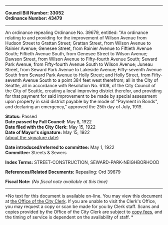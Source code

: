 * * * * *  
  
**Council Bill Number: [](#h0)[](#h2)33052**   
**Ordinance Number: 43479**  
  
* * * * *  
  
An ordinance repealing Ordinance No. 39679, entitled: "An ordinance relating to and providing for the improvement of Wilson Avenue from Hudson Street to Grattan Street; Grattan Street, from Wilson Avenue to Rainier Avenue; Genesee Street, from Rainier Avenue to Fiftieth Avenue South; Fiftieth Avenue South, from Genesee Street to Wilson Avenue; Dawson Street, from Wilson Avenue to Fifty-fourth Avenue South; Seward Park Avenue, from Fifty-fourth Avenue South to Wilson Avenue; Juneau Street, from Seward Park Avenue to Lakeside Avenue; Fifty-seventh Avenue South from Seward Park Avenue to Holly Street; and Holly Street, from Fifty-seventh Avenue South to a point 384 feet west therefrom; all in the City of Seattle, all in accordance with Resolution No. 6108, of the City Council of the City of Seattle, creating a local improving district therefor, and providing for that payment for said improvement to be made by special assessment upon property in said district payable by the mode of "Payment in Bonds", and declaring an emergency," approved the 25th day of July, 1919.  
  
**Status:** Passed   
**Date passed by Full Council:** May 8, 1922   
**Date filed with the City Clerk:** May 15, 1922   
**Date of Mayor's signature:** May 15, 1922   
[(about the signature date)](/~public/approvaldate.htm)   
  
  
**Date introduced/referred to committee:** May 1, 1922   
**Committee:** Streets & Sewers   
  
**Index Terms:** STREET-CONSTRUCTION, SEWARD-PARK-NEIGHBORHOOD  
  
**References/Related Documents:** Repealing: Ord 39679  
  
**Fiscal Note:** *(No fiscal note available at this time)*  
  
* * * * *  
  
*No text for this document is available on-line. You may view this document at [the Office of the City Clerk](http://www.seattle.gov/leg/clerk/contactUs.htm). If you are unable to visit the Clerk's Office, you may request a copy or scan be made for you by Clerk staff. Scans and copies provided by the Office of the City Clerk are subject to [copy fees](http://clerk.seattle.gov/~public/clerkfees.htm), and the timing of service is dependent on the availability of staff. *  
  
  
